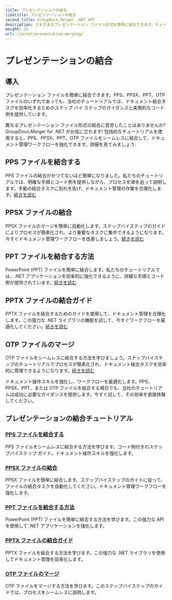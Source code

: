 ```yaml
---
title: プレゼンテーションの結合
linktitle: プレゼンテーションの結合
second_title: GroupDocs.Merger .NET API
description: さまざまなプレゼンテーション ファイル形式を簡単に結合できます。チュートリアルに従って、PPS、PPSX、PPT、OTP ファイルを効率的に結合してください。#GroupDocs.Merger
weight: 25
url: /ja/net/presentation-merging/
---
```


# プレゼンテーションの結合

## 導入

プレゼンテーション ファイルを簡単に結合できます。PPS、PPSX、PPT、OTP ファイルのいずれであっても、当社のチュートリアルでは、ドキュメント結合タスクを効率化するためのステップ バイ ステップのガイダンスと実用的なコード例を提供しています。

異なるプレゼンテーション ファイル形式の結合に苦労したことはありませんか? GroupDocs.Merger for .NET がお役に立ちます! 包括的なチュートリアルを使用すると、PPS、PPSX、PPT、OTP ファイルをシームレスに結合して、ドキュメント管理ワークフローを強化できます。詳細を見てみましょう:

##  PPS ファイルを結合する

PPS ファイルの結合がかつてないほど簡単になりました。私たちのチュートリアルでは、明確な手順とコード例を提供しながら、プロセスを順を追って説明します。手動の結合タスクに別れを告げ、ドキュメント管理の作業を合理化します。[続きを読む](./merge-pps-files/)

##  PPSX ファイルの結合

PPSX ファイルのマージを簡単に自動化します。ステップバイステップのガイドによりプロセスが簡素化され、より重要なタスクに集中できるようになります。今すぐドキュメント管理ワークフローを改善しましょう。[続きを読む](./merging-ppsx-files/)

##  PPT ファイルを結合する方法

PowerPoint (PPT) ファイルを簡単に結合します。私たちのチュートリアルでは、.NET アプリケーションを効率的に強化できるように、詳細な手順とコード例が提供されています。[続きを読む](./how-to-merge-ppt-files/)

##  PPTX ファイルの結合ガイド

PPTX ファイルを結合するためのガイドを使用して、ドキュメント管理を合理化します。この強力な .NET ライブラリの機能を試して、今すぐワークフローを最適化してください。[続きを読む](./guide-merging-pptx-files/)

##  OTP ファイルのマージ

OTP ファイルをシームレスに結合する方法を学びましょう。ステップバイステップのチュートリアルでプロセスが簡素化され、ドキュメント結合タスクを効率的に管理できるようになります。[続きを読む](./merging-otp-files/)

ドキュメント操作スキルを強化し、ワークフローを最適化します。PPS、PPSX、PPT、または OTP ファイルを結合する場合でも、当社のチュートリアルは成功に必要なガイダンスを提供します。今すぐ試して、その効率を直接体験してください。
## プレゼンテーションの結合チュートリアル
### [PPS ファイルを結合する](./merge-pps-files/)
PPS ファイルをシームレスに結合する方法を学びます。コード例付きのステップバイステップ ガイド。ドキュメント操作スキルを強化します。
### [PPSX ファイルの結合](./merging-ppsx-files/)
PPSX ファイルを簡単に結合します。ステップバイステップのガイドに従って、ファイルの結合タスクを自動化してください。ドキュメント管理ワークフローを強化します。
### [PPT ファイルを結合する方法](./how-to-merge-ppt-files/)
PowerPoint (PPT) ファイルを簡単に結合する方法を学びます。この強力な API を使用して .NET アプリケーションを強化します。
### [PPTX ファイルの結合ガイド](./guide-merging-pptx-files/)
PPTX ファイルを結合する方法を学びます。この強力な .NET ライブラリを使用してドキュメント管理を効率化します。
### [OTP ファイルのマージ](./merging-otp-files/)
OTP ファイルをマージする方法を学びます。このステップバイステップのガイドでは、プロセスをシームレスに説明します。